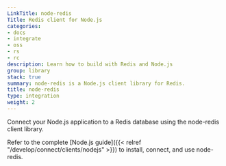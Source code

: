 ```yaml
---
LinkTitle: node-redis
Title: Redis client for Node.js
categories:
- docs
- integrate
- oss
- rs
- rc
description: Learn how to build with Redis and Node.js
group: library
stack: true
summary: node-redis is a Node.js client library for Redis.
title: node-redis
type: integration
weight: 2
---
```


Connect your Node.js application to a Redis database using the node-redis client library. 

Refer to the complete [Node.js guide]({{< relref "/develop/connect/clients/nodejs" >}}) to install, connect, and use node-redis.
